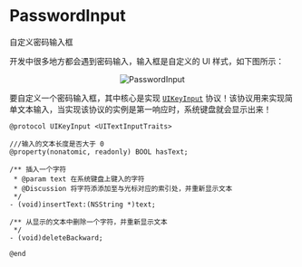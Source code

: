 # PasswordInput
自定义密码输入框

开发中很多地方都会遇到密码输入，输入框是自定义的 UI 样式，如下图所示：

<p align="center" >
  <img src="https://upload-images.jianshu.io/upload_images/7112462-adfe8c5ea7735d39.png?imageMogr2/auto-orient/strip%7CimageView2/2/w/1240" alt="PasswordInput" title="PasswordInput">
</p>

要自定义一个密码输入框，其中核心是实现 [`UIKeyInput`](https://developer.apple.com/documentation/uikit/uikeyinput?language=objc) 协议！该协议用来实现简单文本输入，当实现该协议的实例是第一响应时，系统键盘就会显示出来！

```
@protocol UIKeyInput <UITextInputTraits>

///输入的文本长度是否大于 0
@property(nonatomic, readonly) BOOL hasText;

/** 插入一个字符
 * @param text 在系统键盘上键入的字符
 * @Discussion 将字符添添加至与光标对应的索引处，并重新显示文本
 */
- (void)insertText:(NSString *)text;

/** 从显示的文本中删除一个字符，并重新显示文本
 */
- (void)deleteBackward;

@end
```

